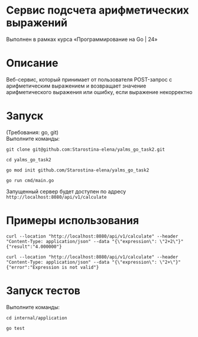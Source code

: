 # Сервис подсчета арифметических выражений 
Выполнен в рамках курса «Программирование на Go | 24» 

# Описание 
Веб-сервис, который принимает от пользователя POST-запрос с арифметическим выражением и возвращает значение арифметического выражения или ошибку, если выражение некорректно 

# Запуск
(Требования: go, git)</br>
Выполните команды:</br>
```
git clone git@github.com:Starostina-elena/yalms_go_task2.git
```
```
cd yalms_go_task2
```
```
go mod init github.com/Starostina-elena/yalms_go_task2
```
```
go run cmd/main.go
```

Запущенный сервер будет доступен по адресу 
`http://localhost:8080/api/v1/calculate`

# Примеры использования 
```
curl --location "http://localhost:8080/api/v1/calculate" --header "Content-Type: application/json" --data "{\"expression\": \"2+2\"}"
{"result":"4.000000"}
```
```
curl --location "http://localhost:8080/api/v1/calculate" --header "Content-Type: application/json" --data "{\"expression\": \"2+\"}"
{"error":"Expression is not valid"}
```

# Запуск тестов

Выполните команды:</br>
```
cd internal/application
```
```
go test
```